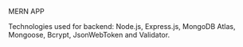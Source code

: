 MERN APP


Technologies used for backend: Node.js, Express.js, MongoDB Atlas, Mongoose, Bcrypt, JsonWebToken and Validator.
